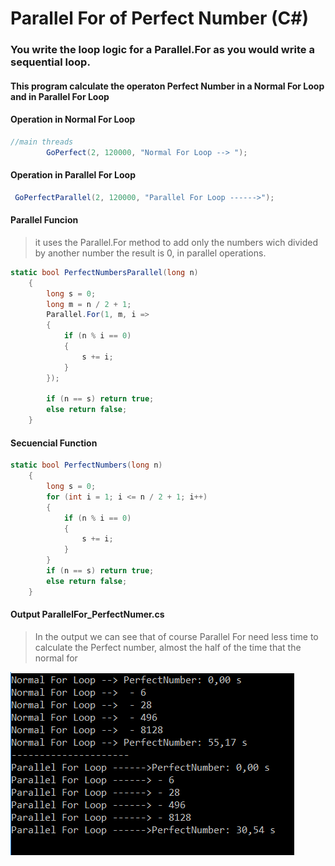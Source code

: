  # Parallel For of Perfect Number (C#)
 ###  You write the loop logic for a Parallel.For as you would write a sequential loop.
 ####  This program calculate the operaton Perfect Number  in a Normal For Loop and in Parallel For Loop
 ####  Operation in Normal For Loop
```c#
//main threads
        GoPerfect(2, 120000, "Normal For Loop --> ");
```
 #### Operation in Parallel For Loop
```c#
 GoPerfectParallel(2, 120000, "Parallel For Loop ------>");
```
 #### Parallel Funcion
 >  it uses the Parallel.For method to add only 
the numbers wich divided by another number the 
result is 0, in parallel operations.
```c#
static bool PerfectNumbersParallel(long n)
    {
        long s = 0;
        long m = n / 2 + 1;
        Parallel.For(1, m, i =>
        {
            if (n % i == 0)
            {
                s += i;
            }
        });

        if (n == s) return true;
        else return false;
    }
```
 #### Secuencial Function
```c#
static bool PerfectNumbers(long n)
    {
        long s = 0;
        for (int i = 1; i <= n / 2 + 1; i++)
        {
            if (n % i == 0)
            {
                s += i;
            }
        }
        if (n == s) return true;
        else return false;
    }
```
  
 #### Output ParallelFor_PerfectNumer.cs

 > In the output we can see that of course 
Parallel For need less time to calculate the 
Perfect number, almost the half of the time that 
the normal for

![ParallelFor](ParallelFor_PerfectNumber.PNG)
